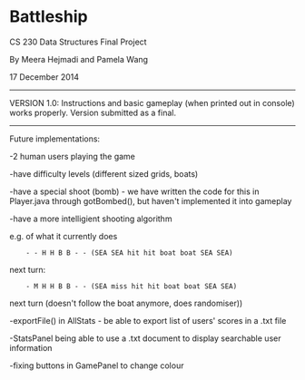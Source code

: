 # Battleship
CS 230 Data Structures Final Project

By Meera Hejmadi and Pamela Wang

17 December 2014
***************************************


VERSION 1.0: Instructions and basic gameplay (when printed out in console) works properly. Version submitted as a final.

********************

Future implementations:

-2 human users playing the game

-have difficulty levels (different sized grids, boats)

-have a special shoot (bomb) - we have written the code for this in Player.java through gotBombed(), but haven't implemented it into gameplay

-have a more intelligient shooting algorithm
  
  e.g. of what it currently does
       
        - - H H B B - - (SEA SEA hit hit boat boat SEA SEA)
   
   next turn:
        
        - M H H B B - - (SEA miss hit hit boat boat SEA SEA)
   
   next turn (doesn't follow the boat anymore, does randomiser))

-exportFile() in AllStats - be able to export list of users' scores in a .txt file

-StatsPanel being able to use a .txt document to display searchable user information

-fixing buttons in GamePanel to change colour
